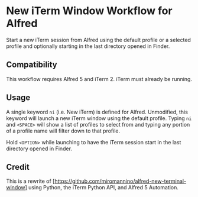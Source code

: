 # New iTerm Window Workflow for Alfred

Start a new iTerm session from Alfred using the default profile or a selected profile and optionally starting in the last directory opened in Finder.

## Compatibility

This workflow requires Alfred 5 and iTerm 2. iTerm must already be running.

## Usage

A single keyword `ni` (i.e. New iTerm) is defined for Alfred. Unmodified, this keyword will launch a new iTerm window using the default profile. Typing `ni` and `<SPACE>` will show a list of profiles to select from and typing any portion of a profile name will filter down to that profile.

Hold `<OPTION>` while launching to have the iTerm session start in the last directory opened in Finder.

## Credit

This is a rewrite of [https://github.com/miromannino/alfred-new-terminal-window] using Python, the iTerm Python API, and Alfred 5 Automation.
